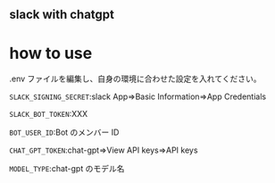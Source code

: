 slack with chatgpt
---
# how to use

.env ファイルを編集し、自身の環境に合わせた設定を入れてください。

`SLACK_SIGNING_SECRET`:slack App=>Basic Information=>App Credentials

`SLACK_BOT_TOKEN`:XXX

`BOT_USER_ID`:Bot のメンバー ID

`CHAT_GPT_TOKEN`:chat-gpt=>View API keys=>API keys

`MODEL_TYPE`:chat-gpt のモデル名